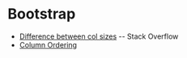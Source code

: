 Bootstrap
=========

 * [Difference between col sizes](https://stackoverflow.com/questions/19865158/what-is-the-difference-among-col-lg-col-md-and-col-sm-in-twitter-bootstra) -- Stack Overflow
 * [Column Ordering](https://stackoverflow.com/questions/20979062/bootstrap-right-column-on-top-on-mobile-view)
